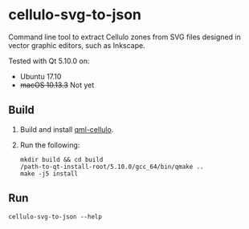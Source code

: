 cellulo-svg-to-json
===================

Command line tool to extract Cellulo zones from SVG files designed in vector graphic editors, such as Inkscape.

Tested with Qt 5.10.0 on:

  - Ubuntu 17.10
  - ~~macOS 10.13.3~~ Not yet

Build
-----

1. Build and install [qml-cellulo](../../).
1. Run the following:

    ```
    mkdir build && cd build
    /path-to-qt-install-root/5.10.0/gcc_64/bin/qmake ..
    make -j5 install
    ```

Run
---

```
cellulo-svg-to-json --help
```
